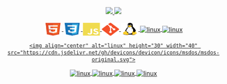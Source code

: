 <div align="center">
        <a href="https://github.com/gustavoUlisses">
        <img height="180em" src="https://github-readme-stats.vercel.app/api?username=gustavoUlisses&show_icons=true&theme=tokyonight&include_all_commits=true&count_private=true"/>
        <img height="180em" src="https://github-readme-stats.vercel.app/api/top-langs/?username=gustavoUlisses&layout=compact&langs_count=7&theme=tokyonight"/>
      </div>
        <div align="center" valign="top"><br>


  <img align="center" alt="HTML" height="30" width="40" src="https://raw.githubusercontent.com/devicons/devicon/master/icons/html5/html5-original.svg">
  <img align="center" alt="CSS" height="30" width="40" src="https://raw.githubusercontent.com/devicons/devicon/master/icons/css3/css3-original.svg">
  <img align="center" alt="Js" height="30" width="40" src="https://raw.githubusercontent.com/devicons/devicon/master/icons/javascript/javascript-plain.svg">
  <img align="center" alt="git" height="30" width="40" src="https://raw.githubusercontent.com/devicons/devicon/master/icons/git/git-original.svg">
  <img align="center" alt="linux" height="30" width="40" src="https://raw.githubusercontent.com/devicons/devicon/master/icons/linux/linux-original.svg">
  <img align="center" alt="linux" height="30" width="40" src="https://cdn.jsdelivr.net/gh/devicons/devicon/icons/python/python-original.svg">
  <img align="center" alt="linux" height="30" width="40" src="https://cdn.jsdelivr.net/gh/devicons/devicon/icons/vscode/vscode-original.svg">
  
    <img align="center" alt="linux" height="30" width="40" src="https://cdn.jsdelivr.net/gh/devicons/devicon/icons/msdos/msdos-original.svg">

  <img align="center" alt="linux" height="30" width="40" src="https://cdn.jsdelivr.net/gh/devicons/devicon/icons/wordpress/wordpress-plain.svg">
 <img align="center" alt="linux" height="30" width="40" src="https://cdn.jsdelivr.net/gh/devicons/devicon/icons/woocommerce/woocommerce-plain.svg">
  <img align="center" alt="linux" height="30" width="40" src="https://cdn.jsdelivr.net/gh/devicons/devicon/icons/figma/figma-original.svg">
  <img align="center" alt="linux" height="30" width="40" src="https://cdn.jsdelivr.net/gh/devicons/devicon/icons/photoshop/photoshop-line.svg">
  




          
</div><br>
        

